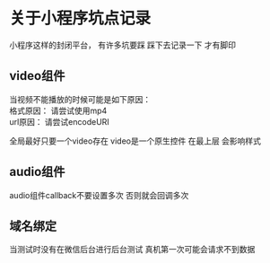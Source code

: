 # 关于小程序坑点记录
小程序这样的封闭平台， 有许多坑要踩 踩下去记录一下 才有脚印

## video组件     
当视频不能播放的时候可能是如下原因：        
格式原因： 请尝试使用mp4      
url原因： 请尝试encodeURI

全局最好只要一个video存在
video是一个原生控件  在最上层  会影响样式   

##  audio组件      
audio组件callback不要设置多次 否则就会回调多次      

## 域名绑定   
当测试时没有在微信后台进行后台测试 真机第一次可能会请求不到数据    

